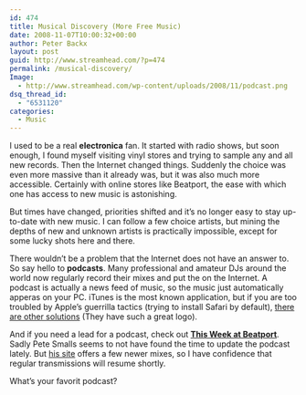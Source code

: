 ```yaml
---
id: 474
title: Musical Discovery (More Free Music)
date: 2008-11-07T10:00:32+00:00
author: Peter Backx
layout: post
guid: http://www.streamhead.com/?p=474
permalink: /musical-discovery/
Image:
  - http://www.streamhead.com/wp-content/uploads/2008/11/podcast.png
dsq_thread_id:
  - "6531120"
categories:
  - Music
---
```

I used to be a real **electronica** fan. It started with radio shows, but soon enough, I found myself visiting vinyl stores and trying to sample any and all new records. Then the Internet changed things. Suddenly the choice was even more massive than it already was, but it was also much more accessible. Certainly with online stores like Beatport, the ease with which one has access to new music is astonishing.

But times have changed, priorities shifted and it&#8217;s no longer easy to stay up-to-date with new music. I can follow a few choice artists, but mining the depths of new and unknown artists is practically impossible, except for some lucky shots here and there.

There wouldn&#8217;t be a problem that the Internet does not have an answer to. So say hello to **podcasts**. Many professional and amateur DJs around the world now regularly record their mixes and put the on the Internet. A podcast is actually a news feed of music, so the music just automatically apperas on your PC. iTunes is the most known application, but if you are too troubled by Apple&#8217;s guerrilla tactics (trying to install Safari by default), <a title="Juice, the cross-platform podcast receiver" href="http://juicereceiver.sourceforge.net/index.php" target="_blank">there are other solutions</a> (They have such a great logo).

And if you need a lead for a podcast, check out **<a title="This Week at Beatport" href="http://www.thisweekatbeatport.com/site/" target="_blank">This Week at Beatport</a>**. Sadly Pete Smalls seems to not have found the time to update the podcast lately. But <a title="Pete Smalls" href="http://www.petesmalls.com/" target="_blank">his site</a> offers a few newer mixes, so I have confidence that regular transmissions will resume shortly.

What&#8217;s your favorit podcast?

<!-- AddThis Advanced Settings generic via filter on the_content -->

<!-- AddThis Share Buttons generic via filter on the_content -->